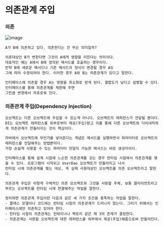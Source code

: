 # 의존관계 주입

### 의존
![image](https://user-images.githubusercontent.com/70372188/214517672-016a8100-bc8c-4a83-a410-4d605a359659.png)

```
A가 B에 의존하고 있다. 의존한다는 건 무슨 의미일까? 

의존대상인 B가 변한다면 그것이 A에게 영향을 미친다는 의미이다.
대표적인 예는 A에서 B에 정의된 메서드를 호출하는 경우이다. 
만약 B에 새로운 메서드나 기존 메서드의 형식이 변경될 경우 A도 
그에 따라 수정되어야 한다. 이러한 경우 A와 B는 의존관계가 있다고 말한다.

인터페이스에 의존할 경우 A는 영향을 최소화로 받게 된다. 결합도가 낮다고 설명할 수 있다. 인터페이스를 통해 의존관계를 제한해 주면
그만큼 변경에서 자유로워 진다.
```
### 의존관계 주입(Dependency Injection)
```
오브젝트는 다른 오브젝트에 주입할 수 있는게 아니다. 오브젝트의 레퍼런스가 전달될 뿐이다.
DI는 오브젝트 레퍼런스를 외부로부터 제공(주입)받고 이를 통해 다른 오브젝트와 다이내믹하게 의존관계가 만들어지는 것이 핵심이다.

자바에서 오브젝트에 무언가를 넣어준다는 개념은 메서드를 실행하면서 파라미터로 오브젝트의 레퍼런스를 전달해주는 방법뿐이다.
가장 손쉽게 사용할 수 있는 파라미터 전달이 가능한 메서드는 바로 생성자이다.
```
```
인터페이스를 통해 설계 시점에 느슨한 의존관계를 갖는 경우 런타임 시점에서 의존관계를 맺을 수 있다. 프로그램이 시작되고 UserDao 오브젝트가 만들어지고 나서
런타임 시에 의존관계를 맺는 대상, 즉 실제 사용대상인 오브젝트를 의존 오브젝트라고 말한다.

의존관계 주입은 이렇게 구체적인 의존 오브젝트와 그것을 사용할 주체, 보통 클라이언트라고 부르는 오브젝트를 런타임 시에 연결해주는 작업을 말한다.

정리하면 의존관계 주입이란 다음과 같은 세 가지 조건을 충족하는 작업을 말한다.
- 클래스 모델이나 코드에는 런타임 시점의 의존관계가 드러나지 않는다. 그러기 위해서는 인터페이스에만 의존하고 있어야 한다.
- 런타임 시점의 의존관계는 컨테이너나 팩토리 같은 제 3의 존재가 결정한다.
- 의존관계는 사용할 오브젝트에 대한 레퍼런스를 외부에서 제공(주입)해줌으로써 만들어진다.
```


